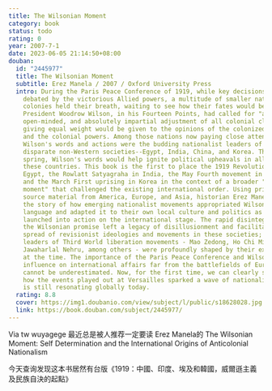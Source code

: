 ```yaml
---
title: The Wilsonian Moment
category: book
status: todo
rating: 0
year: 2007-7-1
date: 2023-06-05 21:14:50+08:00
douban:
  id: "2445977"
  title: The Wilsonian Moment
  subtitle: Erez Manela / 2007 / Oxford University Press
  intro: During the Paris Peace Conference of 1919, while key decisions were
    debated by the victorious Allied powers, a multitude of smaller nations and
    colonies held their breath, waiting to see how their fates would be decided.
    President Woodrow Wilson, in his Fourteen Points, had called for "a free,
    open-minded, and absolutely impartial adjustment of all colonial claims,"
    giving equal weight would be given to the opinions of the colonized peoples
    and the colonial powers. Among those nations now paying close attention to
    Wilson's words and actions were the budding nationalist leaders of four
    disparate non-Western societies--Egypt, India, China, and Korea. That
    spring, Wilson's words would help ignite political upheavals in all four of
    these countries. This book is the first to place the 1919 Revolution in
    Egypt, the Rowlatt Satyagraha in India, the May Fourth movement in China,
    and the March First uprising in Korea in the context of a broader "Wilsonian
    moment" that challenged the existing international order. Using primary
    source material from America, Europe, and Asia, historian Erez Manela tells
    the story of how emerging nationalist movements appropriated Wilsonian
    language and adapted it to their own local culture and politics as they
    launched into action on the international stage. The rapid disintegration of
    the Wilsonian promise left a legacy of disillusionment and facilitated the
    spread of revisionist ideologies and movements in these societies; future
    leaders of Third World liberation movements - Mao Zedong, Ho Chi Minh, and
    Jawaharlal Nehru, among others - were profoundly shaped by their experiences
    at the time. The importance of the Paris Peace Conference and Wilson's
    influence on international affairs far from the battlefields of Europe
    cannot be underestimated. Now, for the first time, we can clearly see just
    how the events played out at Versailles sparked a wave of nationalism that
    is still resonating globally today.
  rating: 8.8
  cover: https://img1.doubanio.com/view/subject/l/public/s18628028.jpg
  link: https://book.douban.com/subject/2445977/
---
```


Via tw wuyagege 最近总是被人推荐一定要读 Erez Manela的 The Wilsonian Moment: Self Determination and the International Origins of Anticolonial Nationalism

今天查询发现这本书居然有台版《1919：中國、印度、埃及和韓國，威爾遜主義及民族自決的起點》
